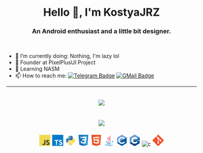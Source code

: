 <h1 align="center">Hello 👋, I'm KostyaJRZ</h1>
<h3 align="center">An Android enthusiast and a little bit designer.</h3>

<br>

- 🌱 I’m currently doing: Nothing, I'm lazy lol
- 🔭 Founder at PixelPlusUI Project
- 📔 Learning NASM
- 📫 How to reach me: 
[![Telegram Badge](https://img.shields.io/badge/-Telegram-0088CC?style=flat&logo=Telegram&logoColor=white)](https://t.me/kostyajrz)
[![GMail Badge](https://img.shields.io/badge/Gmail-D14836?style=flat&logo=gmail&logoColor=white)](kostyajrzaws@gmail.com)

<hr>

<h2 align="center"><img src="https://github-readme-stats.vercel.app/api?username=KostyaJRZ&theme=dark&show_icons=true" /></h2>

<h2 align="center"><img src="https://github-readme-streak-stats.herokuapp.com/?user=kostyajrz&theme=dark" /></h2>

<p align="center">
  <img src="https://raw.githubusercontent.com/devicons/devicon/master/icons/javascript/javascript-original.svg" alt="c" width="30" height="30"/>
  <img src="https://raw.githubusercontent.com/devicons/devicon/master/icons/typescript/typescript-original.svg" alt="c" width="30" height="30"/>
  <img src="https://raw.githubusercontent.com/devicons/devicon/master/icons/python/python-original.svg" alt="c" width="30" height="30"/>
  <img src="https://raw.githubusercontent.com/devicons/devicon/master/icons/css3/css3-original.svg" alt="c" width="30" height="30"/>
  <img src="https://raw.githubusercontent.com/devicons/devicon/master/icons/html5/html5-original.svg" alt="c" width="30" height="30"/>
  <img src="https://raw.githubusercontent.com/devicons/devicon/master/icons/java/java-original.svg" alt="c" width="30" height="30"/>
  <img src="https://raw.githubusercontent.com/devicons/devicon/master/icons/c/c-original.svg" alt="c" width="30" height="30"/>
  <img src="https://raw.githubusercontent.com/devicons/devicon/master/icons/cplusplus/cplusplus-original.svg" alt="c" width="30" height="30"/>
  <img src="https://seeklogo.com/images/N/netwide-assembler-nasm-logo-EC5B1109AC-seeklogo.com.png" alt="c" width="30" height="30"/>
  <img src="https://raw.githubusercontent.com/devicons/devicon/master/icons/git/git-original.svg" alt="c" width="30" height="30"/>
</p>
